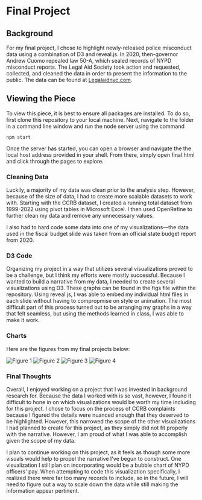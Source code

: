# Final Project

## Background

For my final project, I chose to highlight newly-released police misconduct data using a combination of D3 and reveal.js. In 2020, then-governor Andrew Cuomo repealed law 50-A, which sealed records of NYPD misconduct reports. The Legal Aid Society took action and requested, collected, and cleaned the data in order to present the information to the public. The data can be found at [Legalaidnyc.com](https://legalaidnyc.org/law-enforcement-look-up/). 

## Viewing the Piece

To view this piece, it is best to ensure all packages are installed. To do so, first clone this repository to your local machine. Next, navigate to the folder in a command line window and run the node server using the command 

```shell
npm start
```

Once the server has started, you can open a browser and navigate the the local host address provided in your shell. From there, simply open final.html and click through the pages to explore.


### Cleaning Data

Luckily, a majority of my data was clean prior to the analysis step. However, because of the size of data, I had to create more scalable datasets to work with. Starting with the CCRB dataset, I created a running total dataset from 1999-2022 using pivot tables in Microsoft Excel. I then used OpenRefine to further clean my data and remove any unnecessary values.

I also had to hard code some data into one of my visualizations—the data used in the fiscal budget slide was taken from an official state budget report from 2020.

### D3 Code

Organizing my project in a way that utilizes several visualizations proved to be a challenge, but I think my efforts were mostly successful. Because I wanted to build a narrative from my data, I needed to create several visualizations using D3. These graphs can be found in the figs file within the repository. Using reveal.js, I was able to embed my individual html files in each slide without having to compropmise on style or animation. The most difficult part of this process turned out to be arranging my graphs in a way that felt seamless, but using the methods learned in class, I was able to make it work.

### Charts

Here are the figures from my final projects below:

![Figure 1](/img/fig1.png "Figure 1")
![Figure 2](/img/fig2.png "Figure 2")
![Figure 3](/img/fig3.png "Figure 3")
![Figure 4](/img/fig4.png "Figure 4")

### Final Thoughts

Overall, I enjoyed working on a project that I was invested in background research for. Because the data I worked with is so vast, however, I found it difficult to hone in on which visualizations would be worth my time including for this project. I chose to focus on the process of CCRB complaints because I figured the details were nuanced enough that they deserved to be highlighted. However, this narrowed the scope of the other visualizations I had planned to create for this project, as they simply did not fit properly with the narrative. However, I am proud of what I was able to accomplish given the scope of my data.

I plan to continue working on this project, as it feels as though some more visuals would help to propel the narrative I've begun to construct. One visualization I still plan on incorporating would be a bubble chart of NYPD officers' pay. When attempting to code this visualization specifically, I realized there were far too many records to include, so in the future, I will need to figure out a way to scale down the data while still making the information appear pertinent.



